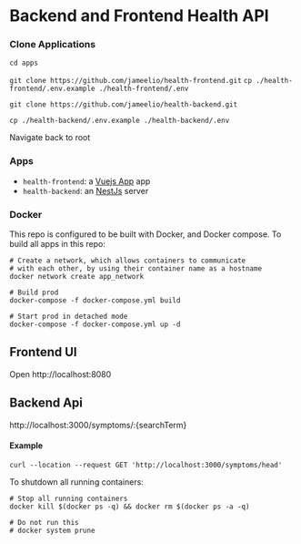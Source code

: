 # Backend and Frontend Health API


### Clone Applications

``
cd apps
``

``
git clone https://github.com/jameelio/health-frontend.git
``
``
cp ./health-frontend/.env.example ./health-frontend/.env
``

``
git clone https://github.com/jameelio/health-backend.git
``

``
cp ./health-backend/.env.example ./health-backend/.env
``

Navigate back to root 



### Apps 

- `health-frontend`: a [Vuejs App](https://vuejs.org/) app
- `health-backend`: an [NestJs](https://nestjs.com/) server

### Docker

This repo is configured to be built with Docker, and Docker compose. To build all apps in this repo:

```
# Create a network, which allows containers to communicate
# with each other, by using their container name as a hostname
docker network create app_network

# Build prod
docker-compose -f docker-compose.yml build

# Start prod in detached mode
docker-compose -f docker-compose.yml up -d
```

## Frontend UI
Open http://localhost:8080 

## Backend Api
http://localhost:3000/symptoms/:{searchTerm}

#### Example

`
curl --location --request GET 'http://localhost:3000/symptoms/head'
`

To shutdown all running containers:

```
# Stop all running containers
docker kill $(docker ps -q) && docker rm $(docker ps -a -q)

# Do not run this
# docker system prune